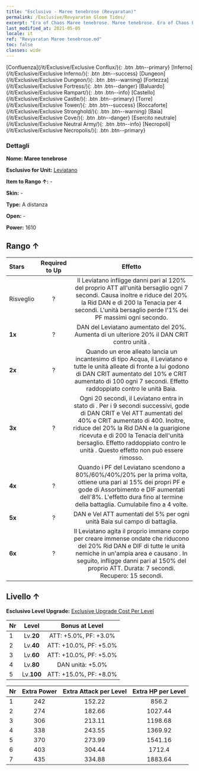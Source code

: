 ```yaml
---
title: "Esclusivo - Maree tenebrose (Revyaratan)"
permalink: /Exclusive/Revyaratan Gloom Tides/
excerpt: "Era of Chaos Maree tenebrose. Maree tenebrose. Era of Chaos Esclusivo Maree tenebrose. Leviatano Esclusivo."
last_modified_at: 2021-05-05
locale: it
ref: "Revyaratan Maree tenebrose.md"
toc: false
classes: wide
---
```

 [Confluenza](/it/Exclusive/Exclusive Conflux/){: .btn .btn--primary} [Inferno](/it/Exclusive/Exclusive Inferno/){: .btn .btn--success} [Dungeon](/it/Exclusive/Exclusive Dungeon/){: .btn .btn--warning} [Fortezza](/it/Exclusive/Exclusive Fortress/){: .btn .btn--danger} [Baluardo](/it/Exclusive/Exclusive Rampart/){: .btn .btn--info} [Castello](/it/Exclusive/Exclusive Castle/){: .btn .btn--primary} [Torre](/it/Exclusive/Exclusive Tower/){: .btn .btn--success} [Roccaforte](/it/Exclusive/Exclusive Stronghold/){: .btn .btn--warning} [Baia](/it/Exclusive/Exclusive Cove/){: .btn .btn--danger} [Esercito neutrale](/it/Exclusive/Exclusive Neutral Army/){: .btn .btn--info} [Necropoli](/it/Exclusive/Exclusive Necropolis/){: .btn .btn--primary} 

### Dettagli
 **Nome: Maree tenebrose** 

 **Esclusivo for Unit:** [Leviatano](/it/units/Revyaratan/) 

 **Item to Rango ↑:** -

 **Skin:** -

 **Type:** A distanza

 **Open:** -

 **Power:** 1610

## Rango ↑

  |     Stars    |  Required to Up | Effetto |
  |:-------------|:---------------:|:---------------:|
  |  Risveglio  | ? | <Profumo di sangue> Il Leviatano infligge danni pari al 120% del proprio ATT all'unità bersaglio ogni 7 secondi. Causa inoltre <Sanguinamento> e riduce del 20% la Rid DAN e di 200 la Tenacia per 4 secondi. L'unità bersaglio perde l'1% dei PF massimi ogni secondo. |
  | **1x** <i class="fas fa-star"/> | ? | DAN del Leviatano aumentato del 20%. Aumenta di un ulteriore 20% il DAN CRIT contro unità <rallentate>. |
  | **2x** <i class="fas fa-star"/> | ? | Quando un eroe alleato lancia un incantesimo di tipo Acqua, il Leviatano e tutte le unità alleate di fronte a lui godono di DAN CRIT aumentato del 10% e CRIT aumentato di 100 ogni 7 secondi. Effetto raddoppiato contro le unità Baia. |
  | **3x** <i class="fas fa-star"/> | ? | <Morsi frenetici> Ogni 20 secondi, il Leviatano entra in stato di <Morsi frenetici>. Per i 9 secondi successivi, gode di DAN CRIT e Vel ATT aumentati del 40% e CRIT aumentato di 400. Inoltre, riduce del 20% la Rid DAN e la guarigione ricevuta e di 200 la Tenacia dell'unità bersaglio. Effetto raddoppiato contro le unità <rallentate>. Questo effetto non può essere rimosso. |
  | **4x** <i class="fas fa-star"/> | ? | Quando i PF del Leviatano scendono a 80%/60%/40%/20% per la prima volta, ottiene una <bolla> pari al 15% dei propri PF e gode di Assorbimento e DIF aumentati dell'8%. L'effetto dura fino al termine della battaglia. Cumulabile fino a 4 volte. |
  | **5x** <i class="fas fa-star"/> | ? | DAN e Vel ATT aumentati del 5% per ogni unità Baia sul campo di battaglia. |
  | **6x** <i class="fas fa-star"/> | ? | <Sepoltura abissale> Il Leviatano agita il proprio immane corpo per creare immense ondate che riducono del 20% Rid DAN e DIF di tutte le unità nemiche in un'ampia area e causano <Rallentamento>. In seguito, infligge danni pari al 150% del proprio ATT. Durata: 7 secondi. Recupero: 15 secondi. |


## Livello ↑
 **Esclusivo Level Upgrade:** [Exclusive Upgrade Cost Per Level](/Exclusive/ExclusiveUpgradeCostPerLevel/)

  |  Nr  |   Level  | Bonus at Level |
  |:-----|:--------:|:--------------:|
  | 1 | Lv.**20** | ATT: +5.0%, PF: +3.0% |
  | 2 | Lv.**40** | ATT: +10.0%, PF: +5.0% |
  | 3 | Lv.**60** | ATT: +10.0%, PF: +5.0% |
  | 4 | Lv.**80** | DAN unità: +5.0% |
  | 5 | Lv.**100** | ATT: +15.0%, PF: +8.0% |


  |  Nr  |  Extra Power | Extra Attack per Level | Extra HP per Level |
  |:-----|:--------:|:--------:|:--------:|
  | 1 | 242 | 152.22 | 856.2 |
  | 2 | 274 | 182.66 | 1027.44 |
  | 3 | 306 | 213.11 | 1198.68 |
  | 4 | 338 | 243.55 | 1369.92 |
  | 5 | 370 | 273.99 | 1541.16 |
  | 6 | 403 | 304.44 | 1712.4 |
  | 7 | 435 | 334.88 | 1883.64 |


